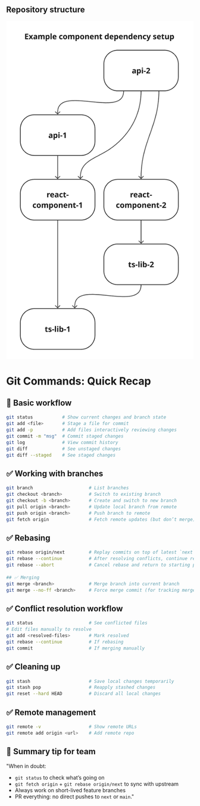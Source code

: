 ## Repository structure

![Dependency graph](/docs/dependency-graph.png "Dependency graph")

# Git Commands: Quick Recap

## 🚀 Basic workflow
```bash
git status           # Show current changes and branch state
git add <file>       # Stage a file for commit
git add -p           # Add files interactively reviewing changes
git commit -m "msg"  # Commit staged changes
git log              # View commit history
git diff             # See unstaged changes
git diff --staged    # See staged changes
```

## ✅ Working with branches
```bash
git branch                     # List branches
git checkout <branch>          # Switch to existing branch
git checkout -b <branch>       # Create and switch to new branch
git pull origin <branch>       # Update local branch from remote
git push origin <branch>       # Push branch to remote
git fetch origin               # Fetch remote updates (but don’t merge)
```

## ✅ Rebasing
```bash
git rebase origin/next         # Replay commits on top of latest `next`
git rebase --continue          # After resolving conflicts, continue rebase
git rebase --abort             # Cancel rebase and return to starting point

## ✅ Merging
git merge <branch>             # Merge branch into current branch
git merge --no-ff <branch>     # Force merge commit (for tracking merges)
```

## ✅ Conflict resolution workflow
```bash
git status                     # See conflicted files
# Edit files manually to resolve
git add <resolved-files>       # Mark resolved
git rebase --continue          # If rebasing
git commit                     # If merging manually
```

## ✅ Cleaning up
```bash
git stash                      # Save local changes temporarily
git stash pop                  # Reapply stashed changes
git reset --hard HEAD          # Discard all local changes
```

## ✅ Remote management
```bash
git remote -v                  # Show remote URLs
git remote add origin <url>    # Add remote repo
```

## 📝 Summary tip for team
"When in doubt:
- `git status` to check what’s going on
- `git fetch origin` + `git rebase origin/next` to sync with upstream
- Always work on short-lived feature branches
- PR everything: no direct pushes to `next` or `main`."
